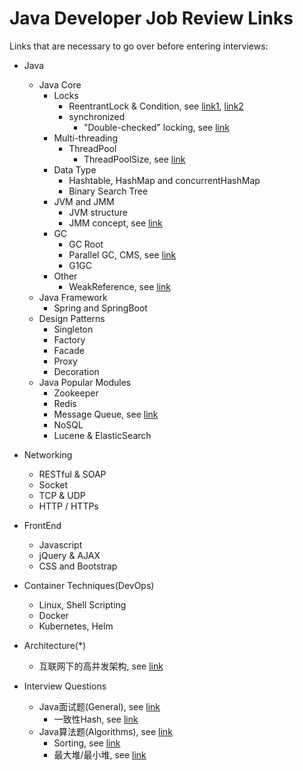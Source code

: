 # Java Developer Job Review Links
Links that are necessary to go over before entering interviews:
* Java 
    - Java Core
        + Locks
            * ReentrantLock & Condition, see [link1](https://blog.csdn.net/vernonzheng/article/details/8288251), [link2](https://www.jianshu.com/p/f207e85d0238)
            * synchronized
                - "Double-checked" locking, see [link](https://www.cs.umd.edu/~pugh/java/memoryModel/DoubleCheckedLocking.html)
        + Multi-threading
            * ThreadPool
                - ThreadPoolSize, see [link](https://mp.weixin.qq.com/s/RcsGOUtWQKO7w2BZNb8NzQ)
        + Data Type
            * Hashtable, HashMap and concurrentHashMap
            * Binary Search Tree
        + JVM and JMM
            * JVM structure
            * JMM concept, see [link](https://blog.csdn.net/javazejian/article/details/72772461)
        + GC
            * GC Root
            * Parallel GC, CMS, see [link](http://www.importnew.com/1993.html)
            * G1GC
        + Other
            * WeakReference, see [link](https://mp.weixin.qq.com/s/TyM-zD2Irxk_BzS_D6I0KA)
    - Java Framework
        + Spring and SpringBoot
    - Design Patterns
        + Singleton
        + Factory
        + Facade
        + Proxy
        + Decoration
    - Java Popular Modules
        + Zookeeper
        + Redis
        + Message Queue, see [link](https://blog.csdn.net/maihilton/article/details/80037824?from=singlemessage&isappinstalled=0)
        + NoSQL
        + Lucene & ElasticSearch

* Networking
    - RESTful & SOAP
    - Socket
    - TCP & UDP
    - HTTP / HTTPs

* FrontEnd
    - Javascript    
    - jQuery & AJAX
    - CSS and Bootstrap

* Container Techniques(DevOps)
    - Linux, Shell Scripting
    - Docker
    - Kubernetes, Helm

* Architecture(*)
    - 互联网下的高并发架构, see [link](http://blog.thankbabe.com/2016/09/14/high-concurrency-scheme/)  

* Interview Questions
    - Java面试题(General), see [link](https://blog.csdn.net/d12345678a/article/details/54376914)
        + 一致性Hash, see [link](https://www.cnblogs.com/xrq730/p/5186728.html)
    - Java算法题(Algorithms), see [link](https://www.zhihu.com/question/24964987)
        + Sorting, see [link](https://www.cnblogs.com/onepixel/articles/7674659.html)
        + 最大堆/最小堆, see [link](https://www.cnblogs.com/zf-blog/p/9010977.html)

